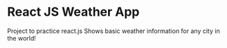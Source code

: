 # React JS Weather App

Project to practice react.js
Shows basic weather information for any city in the world!